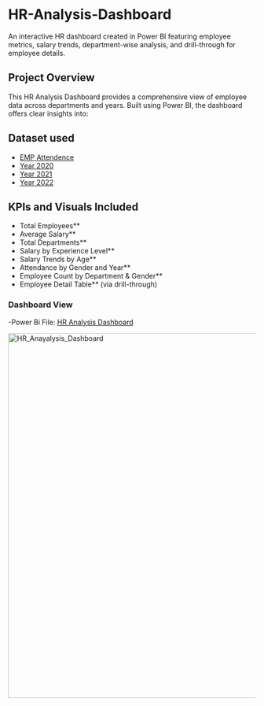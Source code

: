 # HR-Analysis-Dashboard
An interactive HR dashboard created in Power BI featuring employee metrics, salary trends, department-wise analysis, and drill-through for employee details.

## Project Overview
This HR Analysis Dashboard provides a comprehensive view of employee data across departments and years. Built using Power BI, the dashboard offers clear insights into:

## Dataset used 
- <a href="https://github.com/PrajaktaPortfolio/HR-Analysis-Dashboard/blob/main/EMP%20Attendance.xlsx">EMP Attendence</a>
- <a href="https://github.com/PrajaktaPortfolio/HR-Analysis-Dashboard/blob/main/2020.xlsx">Year 2020</a>
- <a href="https://github.com/PrajaktaPortfolio/HR-Analysis-Dashboard/blob/main/2021.xlsx">Year 2021</a>
- <a href="https://github.com/PrajaktaPortfolio/HR-Analysis-Dashboard/blob/main/2022.xlsx">Year 2022</a>


##  KPIs and Visuals Included
- Total Employees**
- Average Salary**
- Total Departments**
- Salary by Experience Level**
- Salary Trends by Age**
- Attendance by Gender and Year**
- Employee Count by Department & Gender**
- Employee Detail Table** (via drill-through)


### Dashboard View
-Power Bi File: <a href="https://github.com/PrajaktaPortfolio/HR-Analysis-Dashboard/blob/main/HR%20Analysis%20report.pbix">HR Analysis Dashboard</a>

<img width="1571" height="742" alt="HR_Anayalysis_Dashboard" src="https://github.com/user-attachments/assets/b1ab97d3-aed2-4885-8a19-570f460408d8" />
